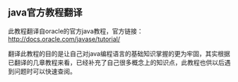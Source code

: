 ## java官方教程翻译

此教程翻译自oracle的官方java教程，官方链接：http://docs.oracle.com/javase/tutorial/


翻译此教程的目的是让自己对java编程语言的基础知识掌握的更为牢固，其实根据已翻译的几章教程来看，已经补充了自己很多概念上的知识点，此教程也供以后遇到问题时可以快速查阅。